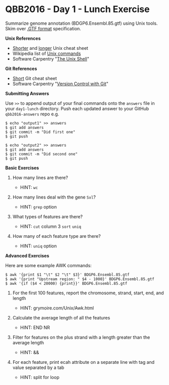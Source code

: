 QBB2016 - Day 1 - Lunch Exercise
================================

Summarize genome annotation (BDGP6.Ensembl.85.gtf) using Unix tools. Skim over [.GTF format](http://useast.ensembl.org/info/website/upload/gff.html) specification. 

**Unix References**

- [Shorter](http://bxlab.github.io/cmdb-bootcamp/cheatsheet/unix.html) and [longer](https://github.com/0nn0/terminal-mac-cheatsheet) Unix cheat sheet
- Wikipedia list of [Unix commands](https://en.wikipedia.org/wiki/List_of_Unix_commands)
- Software Carpentry "[The Unix Shell](http://swcarpentry.github.io/shell-novice/)"

**Git References**

- [Short](http://bxlab.github.io/cmdb-bootcamp/cheatsheet/git.html) Git cheat sheet
- Software Carpentry "[Version Control with Git](http://swcarpentry.github.io/git-novice/)"

**Submitting Answers**

Use ```>>``` to append output of your final commands onto the ```answers``` file in your ```day1-lunch``` directory.  Push each updated answer to your GitHub ```qbb2016-answers``` repo e.g.

```shell
$ echo "output1" >> answers
$ git add answers
$ git commit -m "Did first one"
$ git push

$ echo "output2" >> answers
$ git add answers
$ git commit -m "Did second one"
$ git push
```

**Basic Exercises**

1. How many lines are there?

    - HINT: ```wc```

2. How many lines deal with the gene ```Sxl```?

    - HINT: ```grep``` option

3. What types of features are there?

    - HINT: ```cut``` column 3 ```sort``` ```uniq```

4. How many of each feature type are there?

    - HINT: ```uniq``` option


**Advanced Exercises**

Here are some example AWK commands:

```shell
$ awk '{print $1 "\t" $2 "\t" $3}' BDGP6.Ensembl.85.gtf
$ awk '{print "Upstream region: " $4 - 1000}' BDGP6.Ensembl.85.gtf
$ awk '{if ($4 < 20000) {print}}' BDGP6.Ensembl.85.gtf
```

1. For the first 100 features, report the chromosome, strand, start, end, and length

    - HINT: grymoire.com/Unix/Awk.html

2. Calculate the average length of all the features

    - HINT: END NR

3. Filter for features on the plus strand with a length greater than the average length

    - HINT: &&

4. For each feature, print ecah attribute on a separate line with tag and value separated by a tab

    - HINT: split for loop
